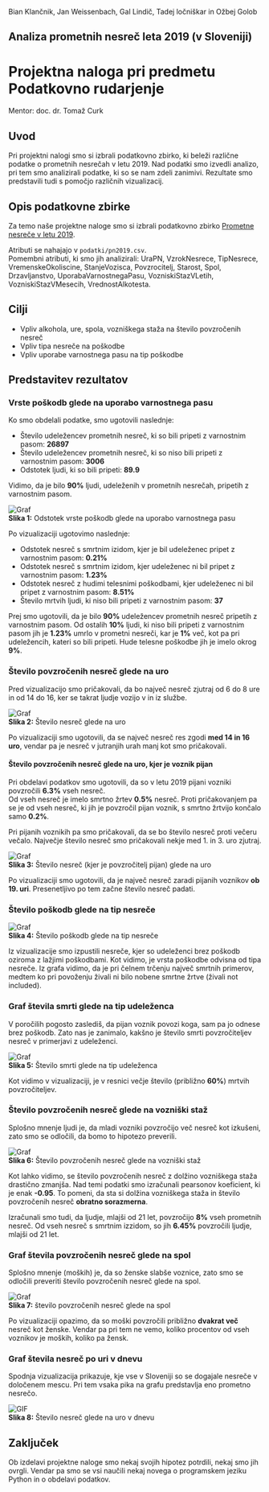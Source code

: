 Bian Klančnik, Jan Weissenbach, Gal Lindič, Tadej ločniškar in Ožbej Golob
## Analiza prometnih nesreč leta 2019 (v Sloveniji)
# Projektna naloga pri predmetu Podatkovno rudarjenje
Mentor: doc. dr. Tomaž Curk

## Uvod

Pri projektni nalogi smo si izbrali podatkovno zbirko, ki beleži različne podatke o prometnih nesrečah v letu 2019. Nad podatki smo izvedli analizo, pri tem smo analizirali podatke, ki so se nam zdeli zanimivi. Rezultate smo predstavili tudi s pomočjo različnih vizualizacij.

## Opis podatkovne zbirke

Za temo naše projektne naloge smo si izbrali podatkovno zbirko [Prometne nesreče v letu 2019](https://www.policija.si/o-slovenski-policiji/statistika/prometna-varnost).

Atributi se nahajajo v `podatki/pn2019.csv`.  
Pomembni atributi, ki smo jih analizirali: UraPN, VzrokNesrece, TipNesrece, VremenskeOkoliscine, StanjeVozisca, Povzrocitelj, Starost, Spol, Drzavljanstvo, UporabaVarnostnegaPasu, VozniskiStazVLetih, VozniskiStazVMesecih, VrednostAlkotesta.

## Cilji

* Vpliv alkohola, ure, spola, vozniškega staža na število povzročenih nesreč
* Vpliv tipa nesreče na poškodbe
* Vpliv uporabe varnostnega pasu na tip poškodbe

## Predstavitev rezultatov

### Vrste poškodb glede na uporabo varnostnega pasu

Ko smo obdelali podatke, smo ugotovili naslednje:

* Število udeležencev prometnih nesreč, ki so bili pripeti z varnostnim pasom: **26897**
* Število udeležencev prometnih nesreč, ki so niso bili pripeti z varnostnim pasom: **3006**
* Odstotek ljudi, ki so bili pripeti: **89.9**

Vidimo, da je bilo **90%** ljudi, udeleženih v prometnih nesrečah, pripetih z varnostnim pasom.

![Graf](grafi/bian_pasi.png)  
**Slika 1:** Odstotek vrste poškodb glede na uporabo varnostnega pasu

Po vizualizaciji ugotovimo naslednje:

* Odstotek nesreč s smrtnim izidom, kjer je bil udeleženec pripet z varnostnim pasom: **0.21%**
* Odstotek nesreč s smrtnim izidom, kjer udeleženec ni bil pripet z varnostnim pasom: **1.23%**
* Odstotek nesreč z hudimi telesnimi poškodbami, kjer udeleženec ni bil pripet z varnostnim pasom: **8.51%**
* Število mrtvih ljudi, ki niso bili pripeti z varnostnim pasom: **37**

Prej smo ugotovili, da je bilo **90%** udeležencev prometnih nesreč pripetih z varnostnim pasom. Od ostalih **10%** ljudi, ki niso bili pripeti z varnostnim pasom jih je **1.23%** umrlo v prometni nesreči, kar je **1%** več, kot pa pri udeležencih, kateri so bili pripeti. Hude telesne poškodbe jih je imelo okrog **9%**.

### Število povzročenih nesreč glede na uro

Pred vizualizacijo smo pričakovali, da bo največ nesreč zjutraj od 6 do 8 ure in od 14 do 16, ker se takrat ljudje vozijo v in iz službe.

![Graf](grafi/gal_ure.png)  
**Slika 2:** Število nesreč glede na uro

Po vizualizaciji smo ugotovili, da se največ nesreč res zgodi **med 14 in 16 uro**, vendar pa je nesreč v jutranjih urah manj kot smo pričakovali.

#### Število povzročenih nesreč glede na uro, kjer je voznik pijan

Pri obdelavi podatkov smo ugotovili, da so v letu 2019 pijani vozniki povzročili **6.3%** vseh nesreč.  
Od vseh nesreč je imelo smrtno žrtev **0.5%** nesreč. Proti pričakovanjem pa se je od vseh nesreč, ki jih je povzročil pijan voznik, s smrtno žrtvijo končalo samo **0.2%**.

Pri pijanih voznikih pa smo pričakovali, da se bo število nesreč proti večeru večalo. Največje število nesreč smo pričakovali nekje med 1. in 3. uro zjutraj.

![Graf](grafi/ozbej_ure.png)  
**Slika 3:** Število nesreč (kjer je povzročitelj pijan) glede na uro

Po vizualizaciji smo ugotovili, da je največ nesreč zaradi pijanih voznikov **ob 19. uri**. Presenetljivo po tem začne število nesreč padati.

### Število poškodb glede na tip nesreče

![Graf](grafi/jan_nesrece_poskodbe.png)  
**Slika 4:** Število poškodb glede na tip nesreče

Iz vizualizacije smo izpustili nesreče, kjer so udeleženci brez poškodb oziroma z lažjimi poškodbami. Kot vidimo, je vrsta poškodbe odvisna od tipa nesreče. Iz grafa vidimo, da je pri čelnem trčenju največ smrtnih primerov, medtem ko pri povoženju živali ni bilo nobene smrtne žrtve (živali not included).

### Graf števila smrti glede na tip udeleženca

V poročilih pogosto zaslediš, da pijan voznik povozi koga, sam pa jo odnese brez poškodb. Zato nas je zanimalo, kakšno je število smrti povzročiteljev nesreč v primerjavi z udeleženci.

![Graf](grafi/jan_udelezenci.png)  
**Slika 5:** Število smrti glede na tip udeleženca

Kot vidimo v vizualizaciji, je v resnici večje število (približno **60%**) mrtvih povzročiteljev.

### Število povzročenih nesreč glede na vozniški staž

Splošno mnenje ljudi je, da mladi vozniki povzročijo več nesreč kot izkušeni, zato smo se odločili, da bomo to hipotezo preverili.

![Graf](grafi/ozbej_staz.png)  
**Slika 6:** Število povzročenih nesreč glede na vozniški staž

Kot lahko vidimo, se število povzročenih nesreč z dolžino vozniškega staža drastično zmanjša. Nad temi podatki smo izračunali pearsonov koeficient, ki je enak **-0.95**. To pomeni, da sta si dolžina vozniškega staža in število povzročenih nesreč **obratno sorazmerna**.

Izračunali smo tudi, da ljudje, mlajši od 21 let, povzročijo **8%** vseh prometnih nesreč. Od vseh nesreč s smrtnim izzidom, so jih **6.45%** povzročili ljudje, mlajši od 21 let.

### Graf števila povzročenih nesreč glede na spol

Splošno mnenje (moških) je, da so ženske slabše voznice, zato smo se odločili preveriti število povzročenih nesreč glede na spol.

![Graf](grafi/tadej_spol.png)  
**Slika 7:** število povzročenih nesreč glede na spol

Po vizualizaciji opazimo, da so moški povzročili približno **dvakrat več** nesreč kot ženske. Vendar pa pri tem ne vemo, koliko procentov od vseh voznikov je moških, koliko pa žensk.

### Graf števila nesreč po uri v dnevu

Spodnja vizualizacija prikazuje, kje vse v Sloveniji so se dogajale nesreče v določenem mescu. Pri tem vsaka pika na grafu predstavlja eno prometno nesrečo.

![GIF](grafi/mapa-nesrec-meseci.gif)  
**Slika 8:** Število nesreč glede na uro v dnevu

## Zaključek

Ob izdelavi projektne naloge smo nekaj svojih hipotez potrdili, nekaj smo jih ovrgli. Vendar pa smo se vsi naučili nekaj novega o programskem jeziku Python in o obdelavi podatkov.
